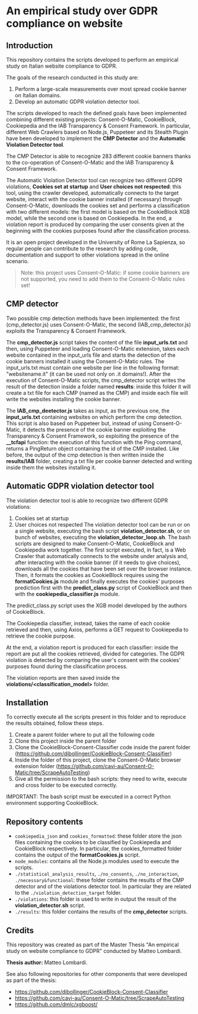 # An empirical study over GDPR compliance on website

## Introduction
This repository contains the scripts developed to perform an empirical study on Italian website compliance to GDPR.

The goals of the research conducted in this study are:
  1. Perform a large-scale measurements over most spread cookie banner on Italian domains.
  2. Develop an automatic GDPR violation detector tool.

The scripts developed to reach the defined goals have been implemented combining different existing  projects: Consent-O-Matic, CookieBlock, Cookiepedia and the IAB Transparency & Consent Framework. In particular, different Web Crawlers based on Node.js, Puppeteer and its Stealth Plugin have been developed to implement the **CMP Detector** and the **Automatic Violation Detector tool**. 

The CMP Detector is able to recognize 283 different cookie banners thanks to the co-operation of Consent-O-Matic and the IAB Transparency & Consent Framework.

The Automatic Violation Detector tool can recognize two different GDPR violations, **Cookies set at startup** and **User choices not respected**: this tool, using the crawler developed, automatically connects to the target website, interact with the cookie banner installed (if necessary) through Consent-O-Matic, downloads the cookies set and performs a classification with two different models: the first model is based on the CookieBlock XGB model, while the second one is based on Cookiepedia. In the end, a violation report is produced by comparing the user consents given at the beginning with the cookies purposes found after the classification process.

It is an open project developed in the University of Rome La Sapienza, so regular people can contribute to the research by adding code, documentation and support to other violations spread in the online scenario. 

> Note: this project uses Consent-O-Matic: if some cookie banners are not supported, you need to add them to the Consent-O-Matic rules set!


## CMP detector
Two possible cmp detection methods have been implemented: the first (cmp_detector.js) uses Consent-O-Matic, the second (IAB_cmp_detector.js) exploits the Transparency & Consent Framework.

The **cmp_detector.js** script takes the content of the file **input_urls.txt** and then, using Puppeteer and loading Consent-O-Matic extension, takes each website contained in the input_urls file and starts the detection of the cookie banners installed it using the Consent-O-Matic rules. 
The input_urls.txt must contain one website per line in the following format: "websitename.it" (it can be used not only on .it domains!).
After the execution of Consent-O-Matic scripts, the cmp_detector script writes the result of the detection inside a folder named **results**: inside this folder it will create a txt file for each CMP (named as the CMP) and inside each file will write the websites installing the cookie banner. 

The **IAB_cmp_deetector.js** takes as input, as the previous one, the **input_urls.txt** containing websites on which perform the cmp detection. This script is also based on Puppeteer but, instead of using Consent-O-Matic, it detects the presence of the cookie banner exploiting the Transparency & Consent Framework, so exploiting the presence of the **__tcfapi** function: the execution of this function with the Ping command, returns a PingReturn object containing the id of the CMP installed. Like before, the output of the cmp detection is then written inside the **results/IAB** folder, creating a txt file per cookie banner detected and writing inside them the websites installing it. 

## Automatic GDPR violation detector tool
The violation detector tool is able to recognize two different GDPR violations:
  1. Cookies set at startup
  2. User choices not respected
The violation detector tool can be run or on a single website, executing the bash script **violation_detector.sh**, or on bunch of websites, executing the **violation_detector_loop.sh**.
The bash scripts are designed to make Consent-O-Matic, CookieBlock and Cookiepedia work together.
The first script executed, in fact, is a Web Crawler that automatically connects to the website under analysis and, after interacting with the cookie banner (if it needs to give choices), downloads all the cookies that have been set over the browser instance. Then, it formats the cookies as CookieBlock requires using the **formatCookies.js** module and finally executes the cookies' purposes prediction first with the **predict_class.py** script of CookieBlock and then with the **cookiepedia_classifier.js** module.

The predict_class.py script uses the XGB model developed by the authors of CookieBlock.

The Cookiepedia classifier, instead, takes the name of each cookie retrieved and then, using Axios, performs a GET request to Cookiepedia to retrieve the cookie purpose.

At the end, a violation report is produced for each classifier: inside the report are put all the cookies retrieved, divided for categories. The GDPR violation is detected by comparing the user's consent with the cookies' purposes found during the classification process.

The violation reports are then saved inside the **violations/<classification_model>** folder.
## Installation
To correctly execute all the scripts present in this folder and to reproduce the results obtained, follow these steps. 
  1. Create a parent folder where to put all the following code
  2. Clone this project inside the parent folder
  3. Clone the CookieBlock-Consent-Classifier code inside the parent folder (https://github.com/dibollinger/CookieBlock-Consent-Classifier)
  4. Inside the folder of this project, clone the Consent-O-Matic browser extension folder (https://github.com/cavi-au/Consent-O-Matic/tree/ScrapeAutoTesting)
  5. Give all the permission to the bash scripts: they need to write, execute and cross folder to be executed correctly.

IMPORTANT: The bash script must be executed in a correct Python environment supporting CookieBlock. 

## Repository contents
  - ```cookiepedia_json``` and ```cookies_formatted```: these folder store the json files containing the cookies to be classified by Cookiepedia and CookieBlock respectively. In particular, the cookies_formatted folder contains the output of the **formatCookies.js** script.
  - ```node_modules```: contains all the Node.js modules used to execute the scripts.
  - ```./statistical_analysis_results```, ```./no_consents```, ```./no_interaction```, ```./necessary&functional```: these folder contains the results of the CMP detector and of the violations detector tool. In particular they are related to the ```./violation_detection_target``` folder.
  - ```./violations```: this folder is used to write in output the result of the **violation_detector.sh** script.
  - ```./results```: this folder contains the results of the **cmp_detector** scripts.

## Credits
This repository was created as part of the Master Thesis "An empirical study on website compliance to GDPR" conducted by Matteo Lombardi. 

**Thesis author:** Matteo Lombardi.

See also following repositories for other components that were developed as part of the thesis:
  - https://github.com/dibollinger/CookieBlock-Consent-Classifier
  - https://github.com/cavi-au/Consent-O-Matic/tree/ScrapeAutoTesting
  - https://github.com/dmlc/xgboost/
